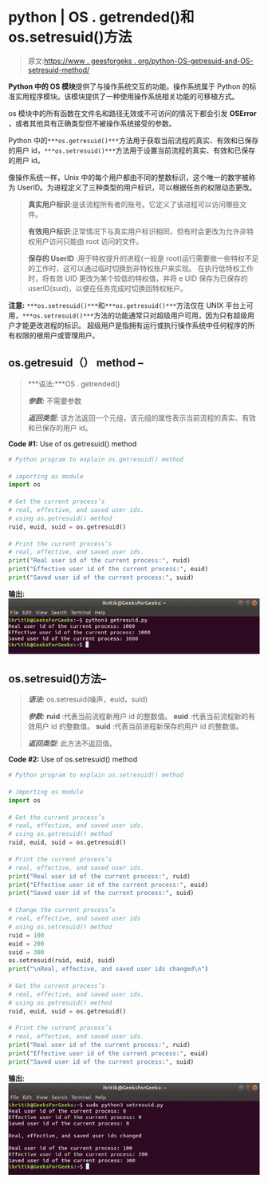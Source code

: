 # python | OS . getrended()和 os.setresuid()方法

> 原文:[https://www . geesforgeks . org/python-OS-getresuid-and-OS-setresuid-method/](https://www.geeksforgeeks.org/python-os-getresuid-and-os-setresuid-method/)

**Python 中的 OS 模块**提供了与操作系统交互的功能。操作系统属于 Python 的标准实用程序模块。该模块提供了一种使用操作系统相关功能的可移植方式。

os 模块中的所有函数在文件名和路径无效或不可访问的情况下都会引发 **OSError** ，或者其他具有正确类型但不被操作系统接受的参数。

Python 中的`***os.getresuid()***`方法用于获取当前流程的真实、有效和已保存的用户 id，`***os.setresuid()***`方法用于设置当前流程的真实、有效和已保存的用户 id。

像操作系统一样，Unix 中的每个用户都由不同的整数标识，这个唯一的数字被称为 UserID。为进程定义了三种类型的用户标识，可以根据任务的权限动态更改。

> **真实用户标识**:是该流程所有者的账号。它定义了该进程可以访问哪些文件。
> 
> **有效用户标识**:正常情况下与真实用户标识相同，但有时会更改为允许非特权用户访问只能由 root 访问的文件。
> 
> **保存的 UserID** :用于特权提升的进程(一般是 root)运行需要做一些特权不足的工作时，这可以通过临时切换到非特权账户来实现。
> 在执行低特权工作时，将有效 UID 更改为某个较低的特权值，并将 e UID 保存为已保存的 userID(suid)，以便在任务完成时切换回特权帐户。

**注意:** `***os.setresuid()***`和`***os.getresuid()***`方法仅在 UNIX 平台上可用，`***os.setresuid()***`方法的功能通常只对超级用户可用，因为只有超级用户才能更改进程的标识。
超级用户是指拥有运行或执行操作系统中任何程序的所有权限的根用户或管理用户。

## os.getresuid（） method –

> ***语法:***OS . getrended()
> 
> ***参数:*** 不需要参数
> 
> ***返回类型:*** 该方法返回一个元组，该元组的属性表示当前流程的真实、有效和已保存的用户 id。

**Code #1:** Use of os.getresuid() method

```py
# Python program to explain os.getresuid() method 

# importing os module 
import os

# Get the current process’s 
# real, effective, and saved user ids.
# using os.getresuid() method
ruid, euid, suid = os.getresuid()

# Print the current process’s
# real, effective, and saved user ids.
print("Real user id of the current process:", ruid)
print("Effective user id of the current process:", euid)
print("Saved user id of the current process:", suid)
```

**输出:**
![os.getresuid() method output](img/f390978da588642ca78ba3b93287d0ed.png)

## os.setresuid()方法–

> ***语法:*** os.setresuid(噪声，euid，suid)
> 
> ***参数:***
> **ruid** :代表当前流程新用户 id 的整数值。
> **euid** :代表当前流程新的有效用户 id 的整数值。
> **suid** :代表当前进程新保存的用户 id 的整数值。
> 
> ***返回类型:*** 此方法不返回值。

**Code #2:** Use of os.setresuid() method

```py
# Python program to explain os.setresuid() method 

# importing os module 
import os

# Get the current process’s 
# real, effective, and saved user ids.
# using os.getresuid() method
ruid, euid, suid = os.getresuid()

# Print the current process’s
# real, effective, and saved user ids.
print("Real user id of the current process:", ruid)
print("Effective user id of the current process:", euid)
print("Saved user id of the current process:", suid)

# Change the current process’s
# real, effective, and saved user ids
# using os.setresuid() method
ruid = 100
euid = 200
suid = 300
os.setresuid(ruid, euid, suid)
print("\nReal, effective, and saved user ids changed\n")

# Get the current process’s 
# real, effective, and saved user ids.
# using os.getresuid() method
ruid, euid, suid = os.getresuid()

# Print the current process’s
# real, effective, and saved user ids.
print("Real user id of the current process:", ruid)
print("Effective user id of the current process:", euid)
print("Saved user id of the current process:", suid)
```

**输出:**
![os.setresuid() method output ](img/b66358d72f05458b00c6ea79a5c83584.png)